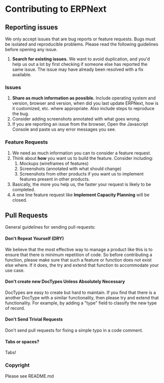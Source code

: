 # Contributing to ERPNext

## Reporting issues

We only accept issues that are bug reports or feature requests. Bugs must be isolated and reproducible problems. Please read the following guidelines before opening any issue.

1. **Search for existing issues.** We want to avoid duplication, and you'd help us out a lot by first checking if someone else has reported the same issue. The issue may have already been resolved with a fix available.

### Issues

1. **Share as much information as possible.** Include operating system and version, browser and version, when did you last update ERPNext, how is it customized, etc. where appropriate. Also include steps to reproduce the bug.
1. Consider adding screenshots annotated with what goes wrong.
1. If you are reporting an issue from the browser, Open the Javascript Console and paste us any error messages you see.

### Feature Requests

1. We need as much information you can to consider a feature request. 
1. Think about **how** you want us to build the feature. Consider including:
	1. Mockups (wireframes of features)
	1. Screenshots (annotated with what should change)
	1. Screenshots from other products if you want us to implement features present in other products.
1. Basically, the more you help us, the faster your request is likely to be completed.
1. A one line feature request like **Implement Capacity Planning** will be closed.

## Pull Requests

General guidelines for sending pull requests:

#### Don't Repeat Yourself (DRY)

We believe that the most effective way to manage a product like this is to ensure that
there is minimum repetition of code. So before contributing a function, please make sure
that such a feature or function does not exist else where. If it does, the try and extend
that function to accommodate your use case.

#### Don't create new DocTypes Unless Absolutely Necessary

DocTypes are easy to create but hard to maintain. If you find that there is a another DocType with a similar functionality, then please try and extend that functionality. For example, by adding a "type" field to classify the new type of record.

#### Don't Send Trivial Requests

Don't send pull requests for fixing a simple typo in a code comment.

#### Tabs or spaces?

Tabs!

### Copyright

Please see README.md